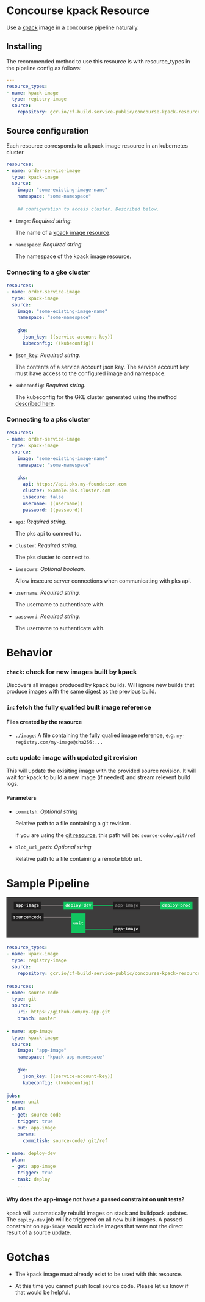 # Concourse kpack Resource 

Use a [kpack](https://github.com/pivotal/kpack) image in a concourse pipeline naturally.

## Installing

The recommended method to use this resource is with resource_types in the pipeline config as follows:

```yaml
---
resource_types:
- name: kpack-image
  type: registry-image
  source:
    repository: gcr.io/cf-build-service-public/concourse-kpack-resource
```

## Source configuration

Each resource corresponds to a kpack image resource in an kubernetes cluster

```yaml
resources:
- name: order-service-image
  type: kpack-image
  source:
    image: "some-existing-image-name"
    namespace: "some-namespace"
    
    ## configuration to access cluster. Described below.
```

* `image`: *Required string.*

  The name of a [kpack image resource](https://github.com/pivotal/kpack/blob/master/docs/image.md). 

* `namespace`: *Required string.*

  The namespace of the kpack image resource.
  

### Connecting to a gke cluster

```yaml
resources:
- name: order-service-image
  type: kpack-image
  source:
    image: "some-existing-image-name"
    namespace: "some-namespace"
    
    gke:
      json_key: ((service-account-key))
      kubeconfig: ((kubeconfig))
```

* `json_key`: *Required string.*

  The contents of a service account json key. The service account key must have access to the configured image and namespace.

* `kubeconfig`: *Required string.*

  The kubeconfig for the GKE cluster generated using the method [described here](https://ahmet.im/blog/authenticating-to-gke-without-gcloud/).
  

### Connecting to a pks cluster

```yaml
resources:
- name: order-service-image
  type: kpack-image
  source:
    image: "some-existing-image-name"
    namespace: "some-namespace"
    
    pks:
      api: https://api.pks.my-foundation.com
      cluster: example.pks.cluster.com
      insecure: false
      username: ((username))
      password: ((password))
```

* `api`: *Required string.*

  The pks api to connect to. 

* `cluster`: *Required string.*

  The pks cluster to connect to. 

* `insecure`: *Optional boolean.*

  Allow insecure server connections when communicating with pks api. 

* `username`: *Required string.*

  The username to authenticate with.
  
* `password`: *Required string.*

  The username to authenticate with.
  
# Behavior

### `check`: check for new images built by kpack

Discovers all images produced by kpack builds. Will ignore new builds that produce images with the same digest as the previous build. 

### `in`: fetch the fully qualifed built image reference

#### Files created by the resource

* `./image`: A file containing the fully qualied image reference, e.g. `my-registry.com/my-image@sha256:...`


### `out`: update image with updated git revision

This will update the exisiting image with the provided source revision. It will wait for kpack to build a new image (if needed) and stream relevent build logs. 

#### Parameters

* `commitsh`: *Optional string*

    Relative path to a file containing a git revision. 
    
    If you are using the [git resource](https://github.com/concourse/git-resource), this path will be: `source-code/.git/ref`

* `blob_url_path`: *Optional string*

    Relative path to a file containing a remote blob url. 

# Sample Pipeline

![sample pipeline](assets/screenshot.png)

```yaml
resource_types:
- name: kpack-image
  type: registry-image
  source:
    repository: gcr.io/cf-build-service-public/concourse-kpack-resource

resources:
- name: source-code
  type: git
  source:
    uri: https://github.com/my-app.git
    branch: master

- name: app-image
  type: kpack-image
  source:
    image: "app-image"
    namespace: "kpack-app-namespace"

    gke:
      json_key: ((service-account-key))
      kubeconfig: ((kubeconfig))

jobs:    
- name: unit
  plan:
  - get: source-code
    trigger: true
  - put: app-image
    params:
      commitish: source-code/.git/ref

- name: deploy-dev
  plan:
  - get: app-image
    trigger: true
  - task: deploy
    ...
```

#### Why does the app-image not have a passed constraint on unit tests?

kpack will automatically rebuild images on stack and buildpack updates. The `deploy-dev` job will be triggered on all new built images. A passed constraint on `app-image` would exclude images that were not the direct result of a source update. 


# Gotchas

* The kpack image must already exist to be used with this resource. 

* At this time you cannot push local source code. Please let us know if that would be helpful.  

